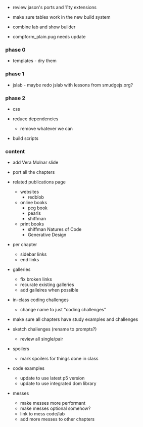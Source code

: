 - review jason's ports and 11ty extensions

- make sure tables work in the new build system
- combine lab and show builder
- compform_plain.pug needs update

### phase 0

- templates - dry them

### phase 1

- jslab - maybe redo jslab with lessons from smudgejs.org?

### phase 2

- css
- reduce dependencies

  - remove whatever we can

- build scripts

### content

- add Vera Molnar slide

- port all the chapters

- related publications page

  - websites
    - redblob
  - online books
    - pcg book
    - pearls
    - shiffman
  - print books
    - shiffman Natures of Code
    - Generative Design

- per chapter

  - sidebar links
  - end links

- galleries

  - fix broken links
  - recurate existing galleries
  - add galleires when possible

- in-class coding challenges

  - change name to just "coding challenges"

- make sure all chapters have study examples and challenges

- sketch challenges (rename to prompts?)

  - review all single/pair

- spoilers

  - mark spoilers for things done in class

- code examples

  - update to use latest p5 version
  - update to use integrated dom library

- messes
  - make messes more performant
  - make messes optional somehow?
  - link to mess code/lab
  - add more messes to other chapters
